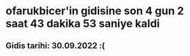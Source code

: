 # ofarukbicer'in gidisine son 4 gun 2 saat 43 dakika 53 saniye kaldi

## Gidis tarihi: 30.09.2022 :(